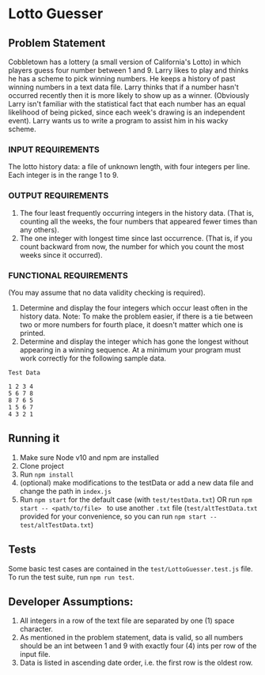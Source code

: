 # Lotto Guesser

## Problem Statement
Cobbletown has a lottery (a small version of California's Lotto) in which players guess four number between 1 and 9. Larry likes to play and thinks he has a scheme to pick winning numbers. He keeps a history of past winning numbers in a text data file. Larry thinks that if a number hasn't occurred recently then it is more likely to show up as a winner. (Obviously Larry isn't familiar with the statistical fact that each number has an equal likelihood of being picked, since each week's drawing is an independent event). Larry wants us to write a program to assist him in his wacky scheme.

### INPUT REQUIREMENTS
The lotto history data: a file of unknown length, with four integers per line. Each integer is in the range 1 to 9.
### OUTPUT REQUIREMENTS
1. The four least frequently occurring integers in the history data. (That is, counting all the weeks, the four numbers that appeared fewer times than any others).
2. The one integer with longest time since last occurrence. (That is, if you count backward from now, the number for which you count the most weeks since it occurred).
### FUNCTIONAL REQUIREMENTS
(You may assume that no data validity checking is required).
1. Determine and display the four integers which occur least often in the history data.
Note: To make the problem easier, if there is a tie between two or more numbers for fourth place, it doesn't matter which one is printed.
2. Determine and display the integer which has gone the longest without appearing in a winning sequence.
At a minimum your program must work correctly for the following sample data.

```
Test Data

1 2 3 4
5 6 7 8
8 7 6 5
1 5 6 7
4 3 2 1
```

## Running it
1. Make sure Node v10 and npm are installed
2. Clone project
3. Run ```npm install```
4. (optional) make modifications to the testData or add a new data file and change the path in `index.js`
5. Run ```npm start``` for the default case (with `test/testData.txt`) OR run ```npm start -- <path/to/file> ``` to use another `.txt` file (`test/altTestData.txt` provided for your convenience, so you can run ```npm start -- test/altTestData.txt```)

## Tests
Some basic test cases are contained in the `test/LottoGuesser.test.js` file. To run the test suite, run ```npm run test```.

## Developer Assumptions:
1. All integers in a row of the text file are separated by one (1) space character.
2. As mentioned in the problem statement, data is valid, so all numbers should be an int between 1 and 9 with exactly four (4) ints per row of the input file.
3. Data is listed in ascending date order, i.e. the first row is the oldest row.
